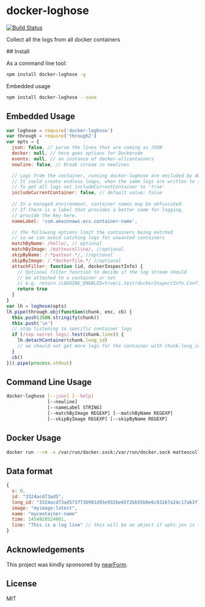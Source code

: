 # docker-loghose

[![Build Status](https://travis-ci.org/mcollina/docker-loghose.svg?branch=master)](https://travis-ci.org/mcollina/docker-loghose)

Collect all the logs from all docker containers

## Install

As a command line tool:

```bash
npm install docker-loghose -g
```

Embedded usage

```bash
npm install docker-loghose --save
```

## Embedded Usage

```js
var loghose = require('docker-loghose')
var through = require('through2')
var opts = {
  json: false, // parse the lines that are coming as JSON
  docker: null, // here goes options for Dockerode
  events: null, // an instance of docker-allcontainers
  newline: false, // Break stream in newlines

  // Logs from the container, running docker-loghose are excluded by default.
  // It could create endless loops, when the same logs are written to stdout...
  // To get all logs set includeCurrentContainer to 'true'
  includeCurrentContainer: false, // default value: false
  
  // In a managed environment, container names may be obfuscated. 
  // If there is a label that provides a better name for logging,
  // provide the key here.
  nameLabel: 'com.amazonaws.ecs.container-name',

  // the following options limit the containers being matched
  // so we can avoid catching logs for unwanted containers
  matchByName: /hello/, // optional
  matchByImage: /matteocollina/, //optional
  skipByName: /.*pasteur.*/, //optional
  skipByImage: /.*dockerfile.*/ //optional
  attachFilter: function (id, dockerInspectInfo) {
    // Optional filter function to decide if the log stream should 
    // be attached to a container or not 
    // e.g. return /LOGGING_ENABLED=true/i.test(dockerInspectInfo.Config.Env.toString())
    return true
  }
}
var lh = loghose(opts)
lh.pipe(through.obj(function(chunk, enc, cb) {
  this.push(JSON.stringify(chunk))
  this.push('\n')
  // stop listening to specific container logs
  if (/top secret logs/.test(chunk.line)) { 
    lh.detachContainer(chunk.long_id)
    // we should not get more logs for the container with chunk.long_id
  }
  cb()
})).pipe(process.stdout)


```

## Command Line Usage

```bash
docker-loghose [--json] [--help]
               [--newline]
               [--nameLabel STRING]
               [--matchByImage REGEXP] [--matchByName REGEXP]
               [--skipByImage REGEXP] [--skipByName REGEXP]
```

## Docker Usage

```bash
docker run --rm -v /var/run/docker.sock:/var/run/docker.sock matteocollina/docker-loghose
```

## Data format

```js
{
  v: 0,
  id: "3324acd73ad5",
  long_id: "3324acd73ad573773b901d93e932be65f2bb55b8e6c03167a24c17ab3f172249"
  image: "myimage:latest",
  name: "mycontainer-name"
  time: 1454928524601,
  line: "This is a log line" // this will be an object if opts.jon is true
}
```

Acknowledgements
----------------

This project was kindly sponsored by [nearForm](http://nearform.com).


## License

MIT
